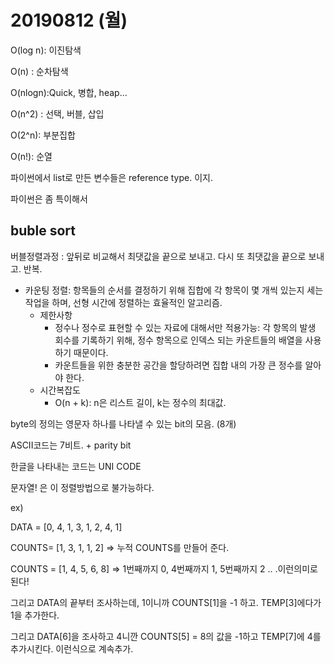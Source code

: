 # 20190812 (월)

O(log n): 이진탐색

O(n) : 순차탐색

O(nlogn):Quick, 병합, heap...

O(n^2) : 선택, 버블, 삽입

O(2^n): 부분집합

O(n!): 순열



파이썬에서 list로 만든 변수들은 reference type. 이지. 

파이썬은 좀 특이해서 



## buble sort

버블정렬과정 : 앞뒤로 비교해서 최댓값을 끝으로 보내고. 다시 또 최댓값을 끝으로 보내고. 반복.

* 카운팅 정렬: 항목들의 순서를 결정하기 위해 집합에 각 항목이 몇 개씩 있는지 세는 작업을 하며, 선형 시간에 정렬하는 효율적인 알고리즘.
  - 제한사항
    - 정수나 정수로 표현할 수 있는 자료에 대해서만 적용가능: 각 항목의 발생 회수를 기록하기 위해, 정수 항목으로 인덱스 되는 카운트들의 배열을 사용하기 때문이다.
    - 카운트들을 위한 충분한 공간을 할당하려면 집합 내의 가장 큰 정수를 알아야 한다.
  - 시간복잡도
    -  O(n + k): n은 리스트 길이, k는 정수의 최대값.



byte의 정의는 영문자 하나를 나타낼 수 있는 bit의 모음. (8개)

ASCII코드는 7비트.  + parity bit

한글을 나타내는 코드는 UNI CODE



문자열! 은 이 정렬방법으로 불가능하다.

ex)

DATA =  [0, 4, 1, 3, 1, 2, 4, 1]

COUNTS= [1, 3, 1, 1, 2] => 누적 COUNTS를 만들어 준다.

COUNTS = [1, 4, 5, 6, 8] => 1번째까지 0, 4번째까지 1, 5번째까지 2 .. .이런의미로 된다!  



그리고 DATA의 끝부터 조사하는데,  1이니까 COUNTS[1]을 -1 하고. TEMP[3]에다가 1을 추가한다.

그리고 DATA[6]을 조사하고 4니깐 COUNTS[5] = 8의 값을 -1하고 TEMP[7]에 4를 추가시킨다. 이런식으로 계속추가.

